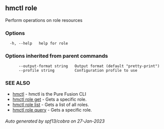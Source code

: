 ## hmctl role

Perform operations on role resources

### Options

```
  -h, --help   help for role
```

### Options inherited from parent commands

```
      --output-format string   Output format (default "pretty-print")
      --profile string         Configuration profile to use
```

### SEE ALSO

* [hmctl](hmctl.md)	 - hmctl is the Pure Fusion CLI
* [hmctl role get](hmctl_role_get.md)	 - Gets a specific role.
* [hmctl role list](hmctl_role_list.md)	 - Gets a list of all roles.
* [hmctl role query](hmctl_role_query.md)	 - Gets a specific role.

###### Auto generated by spf13/cobra on 27-Jan-2023
